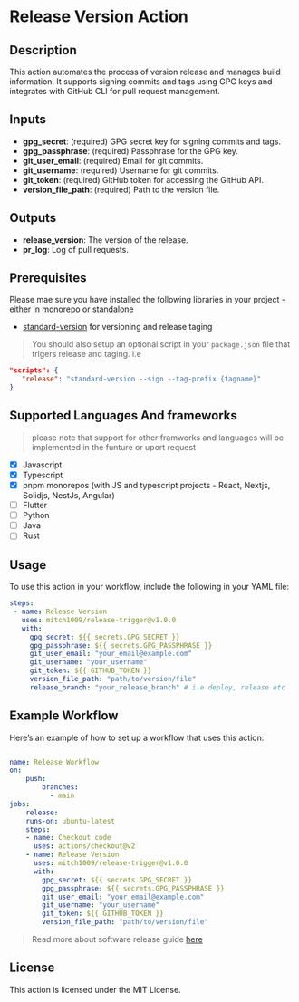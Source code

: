 # Release Version Action

## Description
This action automates the process of version release and manages build information. It supports signing commits and tags using GPG keys and integrates with GitHub CLI for pull request management.

## Inputs
- **gpg_secret**: (required) GPG secret key for signing commits and tags.
- **gpg_passphrase**: (required) Passphrase for the GPG key.
- **git_user_email**: (required) Email for git commits.
- **git_username**: (required) Username for git commits.
- **git_token**: (required) GitHub token for accessing the GitHub API.
- **version_file_path**: (required) Path to the version file.

## Outputs
- **release_version**: The version of the release.
- **pr_log**: Log of pull requests.

## Prerequisites
Please mae sure you have installed the following libraries in your project - either in monorepo or standalone

- [standard-version](https://github.com/conventional-changelog/standard-version) for versioning and release taging

> You should also setup an optional script in your `package.json` file that trigers release and taging. i.e
 ```json 
 "scripts": {
    "release": "standard-version --sign --tag-prefix {tagname}"
 }
 ```

## Supported Languages And frameworks
> please note that support for other framworks and languages will be implemented in the funture or uport request

- [x] Javascript
- [x] Typescript
- [x] pnpm monorepos (with JS and typescript projects - React, Nextjs, Solidjs, NestJs, Angular)
- [ ] Flutter
- [ ] Python 
- [ ] Java
- [ ] Rust
## Usage
To use this action in your workflow, include the following in your YAML file:

```yaml
steps:
 - name: Release Version
   uses: mitch1009/release-trigger@v1.0.0
   with:
     gpg_secret: ${{ secrets.GPG_SECRET }}
     gpg_passphrase: ${{ secrets.GPG_PASSPHRASE }}
     git_user_email: "your_email@example.com"
     git_username: "your_username"
     git_token: ${{ GITHUB_TOKEN }}
     version_file_path: "path/to/version/file"
     release_branch: "your_release_branch" # i.e deploy, release etc
```
## Example Workflow
Here’s an example of how to set up a workflow that uses this action:

```yaml

name: Release Workflow
on:
    push:
        branches:
          - main
jobs:
    release:
    runs-on: ubuntu-latest
    steps:
    - name: Checkout code
      uses: actions/checkout@v2
    - name: Release Version
      uses: mitch1009/release-trigger@v1.0.0
      with:
        gpg_secret: ${{ secrets.GPG_SECRET }}
        gpg_passphrase: ${{ secrets.GPG_PASSPHRASE }}
        git_user_email: "your_email@example.com"
        git_username: "your_username"
        git_token: ${{ GITHUB_TOKEN }}
        version_file_path: "path/to/version/file"
```

> Read more about software release guide [here](/release.md)
## License
This action is licensed under the MIT License.


